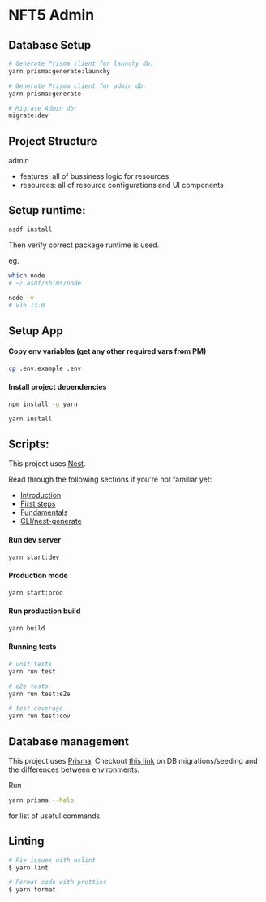 # NFT5 Admin

## Database Setup
```bash
# Generate Prisma client for launchy db:
yarn prisma:generate:launchy
```

```bash
# Generate Prisma client for admin db:
yarn prisma:generate
```

```bash
# Migrate Admin db:
migrate:dev
```

## Project Structure
admin
- features: all of bussiness logic for resources
- resources: all of resource configurations and UI components

## Setup <a id="runtime">runtime</a>:

```bash
asdf install
```

Then verify correct package runtime is used.

eg.

```bash
which node
# ~/.asdf/shims/node
```

```bash
node -v
# v16.13.0
```


## Setup <a id="app">App</a>

#### Copy env variables (get any other required vars from PM)

```bash
cp .env.example .env
```

#### Install project dependencies

```bash
npm install -g yarn
```

```bash
yarn install
```



## <a id="scripts">Scripts</a>:

This project uses [Nest](https://github.com/nestjs/nest).

Read through the following sections if you're not familiar yet:

- [Introduction](https://docs.nestjs.com/#introduction)
- [First steps](https://docs.nestjs.com/first-steps)
- [Fundamentals](https://docs.nestjs.com/fundamentals/custom-providers)
- [CLI/nest-generate](https://docs.nestjs.com/cli/usages#nest-generate)

#### Run dev server

```bash
yarn start:dev
```

#### Production mode

```bash
yarn start:prod
```

#### Run production build

```bash
yarn build
```

#### Running tests

```bash
# unit tests
yarn run test
```

```bash
# e2e tests
yarn run test:e2e
```

```bash
# test coverage
yarn run test:cov
```


## Database <a id="database">management</a>

This project uses [Prisma](https://www.prisma.io/docs/guides). Checkout
[this
link](https://www.prisma.io/docs/guides/database/developing-with-prisma-migrate)
on DB migrations/seeding and the differences between environments.

Run

```bash
yarn prisma --help
```

for list of useful commands.


## <a id="linting">Linting</a>

```bash
# Fix issues with eslint
$ yarn lint
```

```bash
# Format code with prettier
$ yarn format
```

